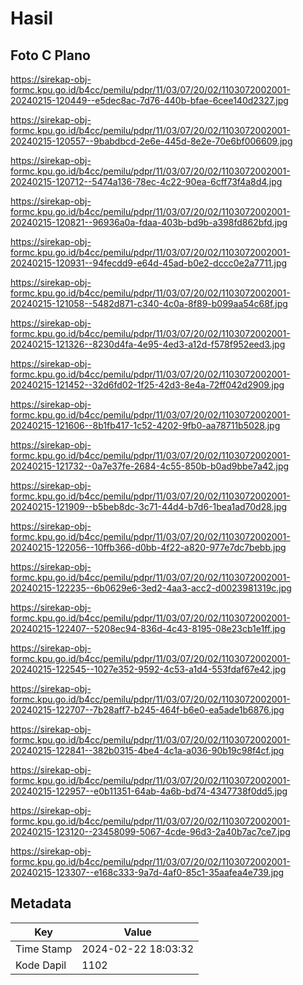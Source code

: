 # Hasil

## Foto C Plano

https://sirekap-obj-formc.kpu.go.id/b4cc/pemilu/pdpr/11/03/07/20/02/1103072002001-20240215-120449--e5dec8ac-7d76-440b-bfae-6cee140d2327.jpg

https://sirekap-obj-formc.kpu.go.id/b4cc/pemilu/pdpr/11/03/07/20/02/1103072002001-20240215-120557--9babdbcd-2e6e-445d-8e2e-70e6bf006609.jpg

https://sirekap-obj-formc.kpu.go.id/b4cc/pemilu/pdpr/11/03/07/20/02/1103072002001-20240215-120712--5474a136-78ec-4c22-90ea-6cff73f4a8d4.jpg

https://sirekap-obj-formc.kpu.go.id/b4cc/pemilu/pdpr/11/03/07/20/02/1103072002001-20240215-120821--96936a0a-fdaa-403b-bd9b-a398fd862bfd.jpg

https://sirekap-obj-formc.kpu.go.id/b4cc/pemilu/pdpr/11/03/07/20/02/1103072002001-20240215-120931--94fecdd9-e64d-45ad-b0e2-dccc0e2a7711.jpg

https://sirekap-obj-formc.kpu.go.id/b4cc/pemilu/pdpr/11/03/07/20/02/1103072002001-20240215-121058--5482d871-c340-4c0a-8f89-b099aa54c68f.jpg

https://sirekap-obj-formc.kpu.go.id/b4cc/pemilu/pdpr/11/03/07/20/02/1103072002001-20240215-121326--8230d4fa-4e95-4ed3-a12d-f578f952eed3.jpg

https://sirekap-obj-formc.kpu.go.id/b4cc/pemilu/pdpr/11/03/07/20/02/1103072002001-20240215-121452--32d6fd02-1f25-42d3-8e4a-72ff042d2909.jpg

https://sirekap-obj-formc.kpu.go.id/b4cc/pemilu/pdpr/11/03/07/20/02/1103072002001-20240215-121606--8b1fb417-1c52-4202-9fb0-aa78711b5028.jpg

https://sirekap-obj-formc.kpu.go.id/b4cc/pemilu/pdpr/11/03/07/20/02/1103072002001-20240215-121732--0a7e37fe-2684-4c55-850b-b0ad9bbe7a42.jpg

https://sirekap-obj-formc.kpu.go.id/b4cc/pemilu/pdpr/11/03/07/20/02/1103072002001-20240215-121909--b5beb8dc-3c71-44d4-b7d6-1bea1ad70d28.jpg

https://sirekap-obj-formc.kpu.go.id/b4cc/pemilu/pdpr/11/03/07/20/02/1103072002001-20240215-122056--10ffb366-d0bb-4f22-a820-977e7dc7bebb.jpg

https://sirekap-obj-formc.kpu.go.id/b4cc/pemilu/pdpr/11/03/07/20/02/1103072002001-20240215-122235--6b0629e6-3ed2-4aa3-acc2-d0023981319c.jpg

https://sirekap-obj-formc.kpu.go.id/b4cc/pemilu/pdpr/11/03/07/20/02/1103072002001-20240215-122407--5208ec94-836d-4c43-8195-08e23cb1e1ff.jpg

https://sirekap-obj-formc.kpu.go.id/b4cc/pemilu/pdpr/11/03/07/20/02/1103072002001-20240215-122545--1027e352-9592-4c53-a1d4-553fdaf67e42.jpg

https://sirekap-obj-formc.kpu.go.id/b4cc/pemilu/pdpr/11/03/07/20/02/1103072002001-20240215-122707--7b28aff7-b245-464f-b6e0-ea5ade1b6876.jpg

https://sirekap-obj-formc.kpu.go.id/b4cc/pemilu/pdpr/11/03/07/20/02/1103072002001-20240215-122841--382b0315-4be4-4c1a-a036-90b19c98f4cf.jpg

https://sirekap-obj-formc.kpu.go.id/b4cc/pemilu/pdpr/11/03/07/20/02/1103072002001-20240215-122957--e0b11351-64ab-4a6b-bd74-4347738f0dd5.jpg

https://sirekap-obj-formc.kpu.go.id/b4cc/pemilu/pdpr/11/03/07/20/02/1103072002001-20240215-123120--23458099-5067-4cde-96d3-2a40b7ac7ce7.jpg

https://sirekap-obj-formc.kpu.go.id/b4cc/pemilu/pdpr/11/03/07/20/02/1103072002001-20240215-123307--e168c333-9a7d-4af0-85c1-35aafea4e739.jpg


## Metadata

| Key        | Value               |
| ---------- | ------------------- |
| Time Stamp | 2024-02-22 18:03:32 |
| Kode Dapil | 1102                |



